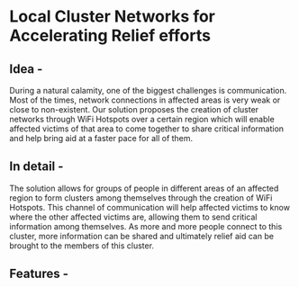 # Local Cluster Networks for Accelerating Relief efforts

## Idea -
During a natural calamity, one of the biggest challenges is communication. Most of the times, network connections in affected areas is very weak or close to non-existent. Our solution proposes the creation of cluster networks through WiFi Hotspots over a certain region which will enable affected victims of that area to come together to share critical information and help bring aid at a faster pace for all of them.

## In detail -
The solution allows for groups of people in different areas of an affected region to form clusters among themselves through the creation of WiFi Hotspots. This channel of communication will help affected victims to know where the other affected victims are, allowing them to send critical information among themselves. As more and more people connect to this cluster, more information can be shared and ultimately relief aid can be brought to the members of this cluster.


## Features -
